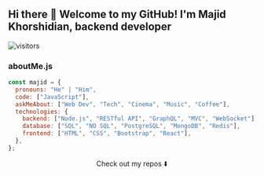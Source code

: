 ## Hi there 👋 Welcome to my GitHub! I'm Majid Khorshidian, backend developer

![visitors](https://visitor-badge.glitch.me/badge?page_id=thismajid&left_color=green&right_color=red)

### aboutMe.js

```javascript
const majid = {
  pronouns: "He" | "Him",
  code: ["JavaScript"],
  askMeAbout: ["Web Dev", "Tech", "Cinema", "Music", "Coffee"],
  technologies: {
    backend: ["Node.js", "RESTful API", "GraphQL", "MVC", "WebSocket"],
    database: ["SQL", "NO SQL", "PostgreSQL", "MongoDB", "Redis"],
    frontend: ["HTML", "CSS", "Bootstrap", "React"],
  },
};
```

<p align="center">
Check out my repos ⬇️  
</p>
